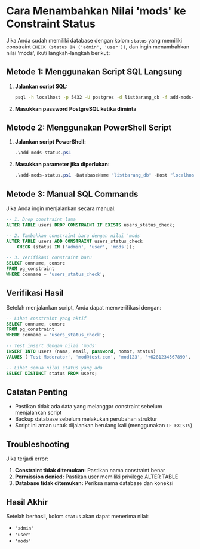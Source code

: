 # Cara Menambahkan Nilai 'mods' ke Constraint Status

Jika Anda sudah memiliki database dengan kolom `status` yang memiliki constraint `CHECK (status IN ('admin', 'user'))`, dan ingin menambahkan nilai 'mods', ikuti langkah-langkah berikut:

## Metode 1: Menggunakan Script SQL Langsung

1. **Jalankan script SQL:**

   ```bash
   psql -h localhost -p 5432 -U postgres -d listbarang_db -f add-mods-status.sql
   ```

2. **Masukkan password PostgreSQL ketika diminta**

## Metode 2: Menggunakan PowerShell Script

1. **Jalankan script PowerShell:**

   ```powershell
   .\add-mods-status.ps1
   ```

2. **Masukkan parameter jika diperlukan:**
   ```powershell
   .\add-mods-status.ps1 -DatabaseName "listbarang_db" -Host "localhost" -Port "5432" -Username "postgres"
   ```

## Metode 3: Manual SQL Commands

Jika Anda ingin menjalankan secara manual:

```sql
-- 1. Drop constraint lama
ALTER TABLE users DROP CONSTRAINT IF EXISTS users_status_check;

-- 2. Tambahkan constraint baru dengan nilai 'mods'
ALTER TABLE users ADD CONSTRAINT users_status_check
    CHECK (status IN ('admin', 'user', 'mods'));

-- 3. Verifikasi constraint baru
SELECT conname, consrc
FROM pg_constraint
WHERE conname = 'users_status_check';
```

## Verifikasi Hasil

Setelah menjalankan script, Anda dapat memverifikasi dengan:

```sql
-- Lihat constraint yang aktif
SELECT conname, consrc
FROM pg_constraint
WHERE conname = 'users_status_check';

-- Test insert dengan nilai 'mods'
INSERT INTO users (nama, email, password, nomor, status)
VALUES ('Test Moderator', 'mod@test.com', 'mod123', '+6281234567899', 'mods');

-- Lihat semua nilai status yang ada
SELECT DISTINCT status FROM users;
```

## Catatan Penting

- Pastikan tidak ada data yang melanggar constraint sebelum menjalankan script
- Backup database sebelum melakukan perubahan struktur
- Script ini aman untuk dijalankan berulang kali (menggunakan `IF EXISTS`)

## Troubleshooting

Jika terjadi error:

1. **Constraint tidak ditemukan:** Pastikan nama constraint benar
2. **Permission denied:** Pastikan user memiliki privilege ALTER TABLE
3. **Database tidak ditemukan:** Periksa nama database dan koneksi

## Hasil Akhir

Setelah berhasil, kolom `status` akan dapat menerima nilai:

- `'admin'`
- `'user'`
- `'mods'`
